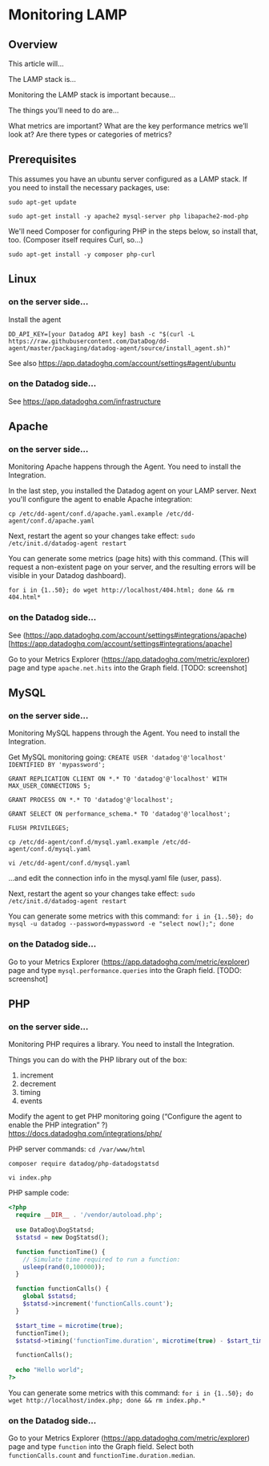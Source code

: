 # Monitoring LAMP

## Overview

This article will…

The LAMP stack is…

Monitoring the LAMP stack is important because…

The things you’ll need to do are…

What metrics are important? What are the key performance metrics we’ll look at? Are there types or categories of metrics?

## Prerequisites

This assumes you have an ubuntu server configured as a LAMP stack. If you need to install the necessary 
packages, use:

`sudo apt-get update`

`sudo apt-get install -y apache2 mysql-server php libapache2-mod-php`

We'll need Composer for configuring PHP in the steps below, so install that, too. (Composer itself requires Curl, so...)

`sudo apt-get install -y composer php-curl`

## Linux
### on the server side...
Install the agent

`DD_API_KEY=[your Datadog API key] bash -c "$(curl -L https://raw.githubusercontent.com/DataDog/dd-agent/master/packaging/datadog-agent/source/install_agent.sh)"`

See also https://app.datadoghq.com/account/settings#agent/ubuntu

### on the Datadog side...

See https://app.datadoghq.com/infrastructure 


## Apache
### on the server side...
Monitoring Apache happens through the Agent. You need to install the Integration.

In the last step, you installed the Datadog agent on your LAMP server. Next you'll configure the agent to enable Apache integration:

`cp /etc/dd-agent/conf.d/apache.yaml.example /etc/dd-agent/conf.d/apache.yaml`

Next, restart the agent so your changes take effect:
`sudo /etc/init.d/datadog-agent restart`

You can generate some metrics (page hits) with this command. (This will request a non-existent page on your server, and the resulting errors will be visible in your Datadog dashboard).

`for i in {1..50}; do wget http://localhost/404.html; done && rm 404.html*`



### on the Datadog side...

See (https://app.datadoghq.com/account/settings#integrations/apache)[https://app.datadoghq.com/account/settings#integrations/apache]

Go to your Metrics Explorer (https://app.datadoghq.com/metric/explorer) page and type `apache.net.hits` into the Graph field. [TODO: screenshot]

## MySQL
### on the server side...
Monitoring MySQL happens through the Agent. You need to install the Integration.

Get MySQL monitoring going:
`CREATE USER 'datadog'@'localhost' IDENTIFIED BY 'mypassword';`

`GRANT REPLICATION CLIENT ON *.* TO 'datadog'@'localhost' WITH MAX_USER_CONNECTIONS 5;`

`GRANT PROCESS ON *.* TO 'datadog'@'localhost';`

`GRANT SELECT ON performance_schema.* TO 'datadog'@'localhost';`

`FLUSH PRIVILEGES;`

`cp /etc/dd-agent/conf.d/mysql.yaml.example /etc/dd-agent/conf.d/mysql.yaml`

`vi /etc/dd-agent/conf.d/mysql.yaml`

...and edit the connection info in the mysql.yaml file (user, pass).

Next, restart the agent so your changes take effect:
`sudo /etc/init.d/datadog-agent restart`

You can generate some metrics with this command:
`for i in {1..50}; do mysql -u datadog --password=mypassword -e "select now();"; done`

### on the Datadog side...

Go to your Metrics Explorer (https://app.datadoghq.com/metric/explorer) page and type `mysql.performance.queries` into the Graph field. [TODO: screenshot]


## PHP
### on the server side...
Monitoring PHP requires a library. You need to install the Integration.

Things you can do with the PHP library out of the box:
1. increment
1. decrement
1. timing
1. events

Modify the agent to get PHP monitoring going
(“Configure the agent to enable the PHP integration” ?)
https://docs.datadoghq.com/integrations/php/

PHP server commands:
`cd /var/www/html`

`composer require datadog/php-datadogstatsd`

`vi index.php`

PHP sample code:
```php
<?php
  require __DIR__ . '/vendor/autoload.php';
 
  use DataDog\DogStatsd;
  $statsd = new DogStatsd();

  function functionTime() {
    // Simulate time required to run a function:
    usleep(rand(0,100000));
  }

  function functionCalls() {
    global $statsd;
    $statsd->increment('functionCalls.count');
  }

  $start_time = microtime(true);
  functionTime();
  $statsd->timing('functionTime.duration', microtime(true) - $start_time);

  functionCalls();
  
  echo "Hello world";
?>
```

You can generate some metrics with this command:
`for i in {1..50}; do wget http://localhost/index.php; done && rm index.php.*`

### on the Datadog side...

Go to your Metrics Explorer (https://app.datadoghq.com/metric/explorer) page and type `function` into the Graph field. Select both `functionCalls.count` and `functionTime.duration.median`.
